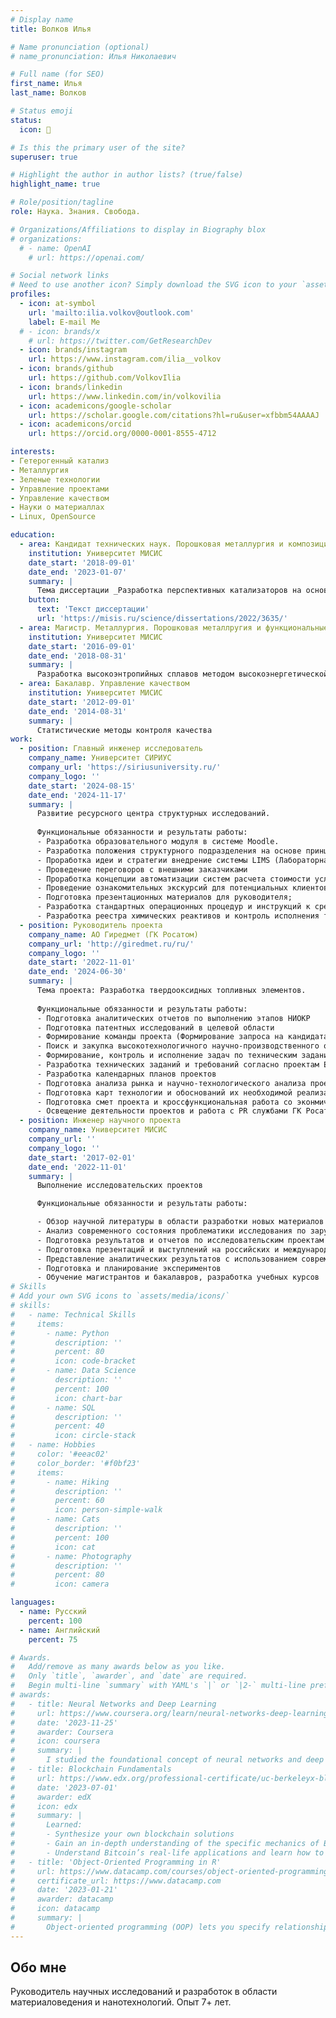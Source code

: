 ```yaml
---
# Display name
title: Волков Илья

# Name pronunciation (optional)
# name_pronunciation: Илья Николаевич

# Full name (for SEO)
first_name: Илья
last_name: Волков

# Status emoji
status:
  icon: 🐑

# Is this the primary user of the site?
superuser: true

# Highlight the author in author lists? (true/false)
highlight_name: true

# Role/position/tagline
role: Наука. Знания. Свобода.

# Organizations/Affiliations to display in Biography blox
# organizations:
  # - name: OpenAI
    # url: https://openai.com/

# Social network links
# Need to use another icon? Simply download the SVG icon to your `assets/media/icons/` folder.
profiles:
  - icon: at-symbol
    url: 'mailto:ilia.volkov@outlook.com'
    label: E-mail Me
  # - icon: brands/x
    # url: https://twitter.com/GetResearchDev
  - icon: brands/instagram
    url: https://www.instagram.com/ilia__volkov
  - icon: brands/github
    url: https://github.com/VolkovIlia
  - icon: brands/linkedin
    url: https://www.linkedin.com/in/volkovilia
  - icon: academicons/google-scholar
    url: https://scholar.google.com/citations?hl=ru&user=xfbbm54AAAAJ
  - icon: academicons/orcid
    url: https://orcid.org/0000-0001-8555-4712

interests:
- Гетерогенный катализ
- Металлургия
- Зеленые технологии
- Управление проектами
- Управление качеством
- Науки о материаллах
- Linux, OpenSource

education:
  - area: Кандидат технических наук. Порошковая металлургия и композиционные материалы
    institution: Университет МИСИС
    date_start: '2018-09-01'
    date_end: '2023-01-07'
    summary: |
      Тема диссертации _Разработка перспективных катализаторов на основе гетерогенных наноструктур нитрида бора_. Научный руководитель [Профессор Штанский Д.В.](https://misis.ru/science/community/scientists/3493/). Результаты отражены на пяти конференциях и в трех рецензируемых журналах.
    button:
      text: 'Текст диссертации'
      url: 'https://misis.ru/science/dissertations/2022/3635/'
  - area: Магистр. Металлургия. Порошковая металлругия и функциональные покрытия
    institution: Университет МИСИС
    date_start: '2016-09-01'
    date_end: '2018-08-31'
    summary: | 
      Разработка высокоэнтропийных сплавов методом высокоэнергетической механической обработки
  - area: Бакалавр. Управление качеством
    institution: Университет МИСИС
    date_start: '2012-09-01'
    date_end: '2014-08-31'
    summary: |
      Статистические методы контроля качества
work:
  - position: Главный инженер исследователь
    company_name: Университет СИРИУС
    company_url: 'https://siriusuniversity.ru/'
    company_logo: ''
    date_start: '2024-08-15'
    date_end: '2024-11-17'
    summary: |
      Развитие ресурсного центра структурных исследований.
       
      Функциональные обязанности и результаты работы:
      - Разработка образовательного модуля в системе Moodle.  
      - Разработка положения структурного подразделения на основе принципов ALCOA+ и GLP  (ГОСТ 33044-2014 Принципы надлежащей лабораторной практики) 
      - Проработка идеи и стратегии внедрение системы LIMS (Лабораторная информационноуправляющая система). Взаимодействие с IT направлением в части тестирования и оценки  пригодности LIMS. 
      - Проведение переговоров с внешними заказчиками 
      - Проработка концепции автоматизации систем расчета стоимости услуг, а так же механизма  расчета стоимости (в соответствии с Приказом Минпромторга России от 28.02.2023 N 639); 
      - Проведение ознакомительных экскурсий для потенциальных клиентов центра  (Представители Государственных научных институтов); 
      - Подготовка презентационных материалов для руководителя; 
      - Разработка стандартных операционных процедур и инструкций к средствам измерений в  соответствии с требованиями нормативно-правовых актов в области метрологии;
      - Разработка реестра химических реактивов и контроль исполнения требований в области  охраны труда; - Внедрение системы автоматизации работы с библиографическими данными и  исследованиями.
  - position: Руководитель проекта
    company_name: АО Гиредмет (ГК Росатом)
    company_url: 'http://giredmet.ru/ru/'
    company_logo: ''
    date_start: '2022-11-01'
    date_end: '2024-06-30'
    summary: |
      Тема проекта: Разработка твердооксидных топливных элементов.
      
      Функциональные обязанности и результаты работы:
      - Подготовка аналитических отчетов по выполнению этапов НИОКР 
      - Подготовка патентных исследований в целевой области 
      - Формирование команды проекта (Формирование запроса на кандидата, проведение  собеседования, включение сотрудников в работу, контроль исполнительской дисциплины) 
      - Поиск и закупка высокотехнологичного научно-производственного оборудования  (Исследовательское и технологическое оборудование для производства и характеризации  новых материалов)
      - Формирование, контроль и исполнение задач по техническим задания заказчика - Участие в переговорных процессах с соисполнителями проектов (Научноисследовательские институты) 
      - Разработка технических заданий и требований согласно проектам Единого отраслевого  перечня ГК Росатом и Министерства промышленности и торговли РФ - Подготовка, проверка и контроль исполнения по отчетным мероприятиям 
      - Разработка календарных планов проектов 
      - Подготовка анализа рынка и научно-технологического анализа проекта 
      - Подготовка карт технологии и обоснований их необходимой реализации (функциональное  моделирование IDEF0) 
      - Подготовка смет проекта и кроссфункциональная работа со эконмическими и  маркетинговыми службами, службами по безопасности, PR службами. 
      - Освещение деятельности проектов и работа с PR службами ГК Росатом
  - position: Инженер научного проекта
    company_name: Университет МИСИС
    company_url: ''
    company_logo: ''
    date_start: '2017-02-01'
    date_end: '2022-11-01'
    summary: |
      Выполнение исследовательских проектов 

      Функциональные обязанности и результаты работы:

      - Обзор научной литературы в области разработки новых материалов для  каталитических применений (и не только)
      - Анализ современного состояния проблематики исследования по зарубежным и  отечественным литературным данным
      - Подготовка результатов и отчетов по исследовательским проектам научным фондам  (РФФИ, РНФ)
      - Подготовка презентаций и выступлений на российских и международных научных  форумах
      - Представление аналитических результатов с использованием современных методов  визуализации (Matplotlib, PGFplot, Plotly)
      - Подготовка и планирование экспериментов
      - Обучение магистрантов и бакалавров, разработка учебных курсов
# Skills
# Add your own SVG icons to `assets/media/icons/`
# skills:
#   - name: Technical Skills
#     items:
#       - name: Python
#         description: ''
#         percent: 80
#         icon: code-bracket
#       - name: Data Science
#         description: ''
#         percent: 100
#         icon: chart-bar
#       - name: SQL
#         description: ''
#         percent: 40
#         icon: circle-stack
#   - name: Hobbies
#     color: '#eeac02'
#     color_border: '#f0bf23'
#     items:
#       - name: Hiking
#         description: ''
#         percent: 60
#         icon: person-simple-walk
#       - name: Cats
#         description: ''
#         percent: 100
#         icon: cat
#       - name: Photography
#         description: ''
#         percent: 80
#         icon: camera

languages:
  - name: Русский
    percent: 100
  - name: Английский
    percent: 75

# Awards.
#   Add/remove as many awards below as you like.
#   Only `title`, `awarder`, and `date` are required.
#   Begin multi-line `summary` with YAML's `|` or `|2-` multi-line prefix and indent 2 spaces below.
# awards:
#   - title: Neural Networks and Deep Learning
#     url: https://www.coursera.org/learn/neural-networks-deep-learning
#     date: '2023-11-25'
#     awarder: Coursera
#     icon: coursera
#     summary: |
#       I studied the foundational concept of neural networks and deep learning. By the end, I was familiar with the significant technological trends driving the rise of deep learning; build, train, and apply fully connected deep neural networks; implement efficient (vectorized) neural networks; identify key parameters in a neural network’s architecture; and apply deep learning to your own applications.
#   - title: Blockchain Fundamentals
#     url: https://www.edx.org/professional-certificate/uc-berkeleyx-blockchain-fundamentals
#     date: '2023-07-01'
#     awarder: edX
#     icon: edx
#     summary: |
#       Learned:
#       - Synthesize your own blockchain solutions
#       - Gain an in-depth understanding of the specific mechanics of Bitcoin
#       - Understand Bitcoin’s real-life applications and learn how to attack and destroy Bitcoin, Ethereum, smart contracts and Dapps, and alternatives to Bitcoin’s Proof-of-Work consensus algorithm
#   - title: 'Object-Oriented Programming in R'
#     url: https://www.datacamp.com/courses/object-oriented-programming-with-s3-and-r6-in-r
#     certificate_url: https://www.datacamp.com
#     date: '2023-01-21'
#     awarder: datacamp
#     icon: datacamp
#     summary: |
#       Object-oriented programming (OOP) lets you specify relationships between functions and the objects that they can act on, helping you manage complexity in your code. This is an intermediate level course, providing an introduction to OOP, using the S3 and R6 systems. S3 is a great day-to-day R programming tool that simplifies some of the functions that you write. R6 is especially useful for industry-specific analyses, working with web APIs, and building GUIs.
---
```

## Обо мне

Руководитель научных исследований и разработок в области материаловедения и нанотехнологий. Опыт 7+ лет.
